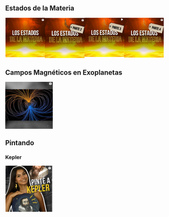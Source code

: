 ## Estados de la Materia

<div style="display: flex; justify-content: space-between;">
<a href="https://www.instagram.com/reel/CiN2AIfjLFd/?hl=en" target="_blank" style="width: 25%;">
    <img src="images/estados_de_la_materia1.png?raw=true" style="width: 100%;" />
</a>
<a href="https://www.instagram.com/reel/CiTSw33DlBO/?hl=en" target="_blank" style="width: 25%;">
    <img src="images/estados_de_la_materia2.png?raw=true" style="width: 100%;" />
</a>
<a href="https://www.instagram.com/reel/CilLEtsjDbN/?hl=en" target="_blank" style="width: 25%;">
    <img src="images/estados_de_la_materia3.png?raw=true" style="width: 100%;" />
</a>
<a href="https://www.instagram.com/reel/Ci1FP0hjx6E/?hl=en" target="_blank" style="width: 25%;">
    <img src="images/estados_de_la_materia4.png?raw=true" style="width: 100%;" />
</a>
</div>


## Campos Magnéticos en Exoplanetas
<div style="display: flex; justify-content: space-between;">
    <a href="https://www.instagram.com/reel/Cpd0mfLDvNn/?hl=en"  style="width: 30%;">
        <img src="images/magma_campos_magneticos.png?raw=true" style="width: 100%;" />
    </a>
</div>


## Pintando

### Kepler
<div style="display: flex; justify-content: space-between;">
    <a href="https://youtu.be/UMq3AOz4deY"  style="width: 30%;">
        <img src="images/pinte_a_Kepler.png?raw=true" style="width: 100%;" />
    </a>
</div>


